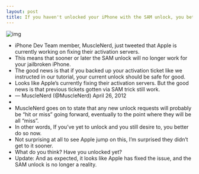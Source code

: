 ```yaml
---
layout: post
title: If you haven't unlocked your iPhone with the SAM unlock, you better act fast before it's too late
---
```

![img](http://media.idownloadblog.com/wp-content/uploads/2012/04/Unlock-any-iPhone-iOS-5-e1335089404410.jpg)
* iPhone Dev Team member, MuscleNerd, just tweeted that Apple is currently working on fixing their activation servers.
* This means that sooner or later the SAM unlock will no longer work for your jailbroken iPhone.
* The good news is that if you backed up your activation ticket like we instructed in our tutorial, your current unlock should be safe for good.
* Looks like Apple’s currently fixing their activation servers. But the good news is that previous tickets gotten via SAM trick still work.
* — MuscleNerd (@MuscleNerd) April 26, 2012
*  
* MuscleNerd goes on to state that any new unlock requests will probably be “hit or miss” going forward, eventually to the point where they will be all “miss”.
* In other words, If you’ve yet to unlock and you still desire to, you better do so now.
* Not surprising at all to see Apple jump on this, I’m surprised they didn’t get to it sooner.
* What do you think? Have you unlocked yet?
* Update: And as expected, it looks like Apple has fixed the issue, and the SAM unlock is no longer a reality.

